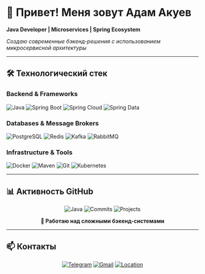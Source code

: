 # 👋 Привет! Меня зовут Адам Акуев

**Java Developer | Microservices | Spring Ecosystem**

*Создаю современные бэкенд-решения с использованием микросервисной архитектуры*

---

## 🛠 **Технологический стек**

### **Backend & Frameworks**
![Java](https://img.shields.io/badge/Java-ED8B00?style=for-the-badge&logo=java&logoColor=white)
![Spring Boot](https://img.shields.io/badge/Spring_Boot-6DB33F?style=for-the-badge&logo=springboot&logoColor=white)
![Spring Cloud](https://img.shields.io/badge/Spring_Cloud-6DB33F?style=for-the-badge&logo=spring&logoColor=white)
![Spring Data](https://img.shields.io/badge/Spring_Data-6DB33F?style=for-the-badge&logo=spring&logoColor=white)

### **Databases & Message Brokers**
![PostgreSQL](https://img.shields.io/badge/PostgreSQL-316192?style=for-the-badge&logo=postgresql&logoColor=white)
![Redis](https://img.shields.io/badge/Redis-DC382D?style=for-the-badge&logo=redis&logoColor=white)
![Kafka](https://img.shields.io/badge/Kafka-231F20?style=for-the-badge&logo=apachekafka&logoColor=white)
![RabbitMQ](https://img.shields.io/badge/RabbitMQ-FF6600?style=for-the-badge&logo=rabbitmq&logoColor=white)

### **Infrastructure & Tools**
![Docker](https://img.shields.io/badge/Docker-2496ED?style=for-the-badge&logo=docker&logoColor=white)
![Maven](https://img.shields.io/badge/Maven-C71A36?style=for-the-badge&logo=apachemaven&logoColor=white)
![Git](https://img.shields.io/badge/Git-F05032?style=for-the-badge&logo=git&logoColor=white)
![Kubernetes](https://img.shields.io/badge/Kubernetes-326CE5?style=for-the-badge&logo=kubernetes&logoColor=white)

---

## 📊 **Активность GitHub**

<div align="center">

![Java](https://img.shields.io/badge/Основной_язык-Java-ED8B00?style=for-the-flat&logo=java&logoColor=white)
![Commits](https://img.shields.io/badge/Активный_разработчик-✅-green?style=for-the-flat)
![Projects](https://img.shields.io/badge/Микросервисы-Spring_Cloud-6DB33F?style=for-the-flat)

**🚀 Работаю над сложными бэкенд-системами**

</div>

---

## 📫 **Контакты**

<div align="center">

[![Telegram](https://img.shields.io/badge/Telegram-@Adams_095-2CA5E0?style=for-the-badge&logo=telegram&logoColor=white)](https://t.me/Adams_095)
[![Gmail](https://img.shields.io/badge/Email-akuev2005@gmail.com-D14836?style=for-the-badge&logo=gmail&logoColor=white)](mailto:akuev2005@gmail.com)
[![Location](https://img.shields.io/badge/📍_Ростов_на_Дону,_Россия-0088CC?style=for-the-badge&logo=map&logoColor=white)]()

</div>
